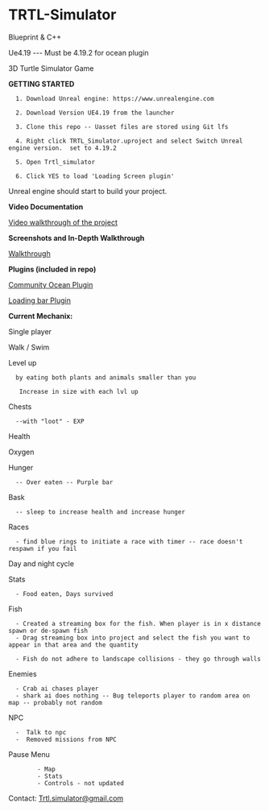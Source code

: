 # TRTL-Simulator

Blueprint & C++

Ue4.19 --- Must be 4.19.2 for ocean plugin

3D Turtle Simulator Game

**GETTING STARTED**
   
    
      1. Download Unreal engine: https://www.unrealengine.com
    
      2. Download Version UE4.19 from the launcher
   
      3. Clone this repo -- Uasset files are stored using Git lfs
   
      4. Right click TRTL_Simulator.uproject and select Switch Unreal engine version.  set to 4.19.2
   
      5. Open Trtl_simulator  
   
      6. Click YES to load 'Loading Screen plugin' 
   
  Unreal engine should start to build your project.
   
   **Video Documentation**
   
   [Video walkthrough of the project](https://www.youtube.com/watch?v=uy381ddwrX0&list=PLcgJXhEksRRKeoDOZR2d-w8NN4vp7U1iI)
   
   **Screenshots and In-Depth Walkthrough**
   
   [Walkthrough](https://games.turtacus.com/lessons/trtlsim/gettingstarted.html)

**Plugins (included in repo)**

   [Community Ocean Plugin](https://github.com/UE4-OceanProject/OceanProject)
 
   [Loading bar Plugin](https://github.com/ue4plugins/LoadingScreen)
 
 
 
 **Current Mechanix:**
 
 Single player
 
 Walk / Swim
 
 Level up 
 
      by eating both plants and animals smaller than you 
 
       Increase in size with each lvl up
 
 Chests 
 
      --with "loot" - EXP
 
 Health
 
 Oxygen
 
 Hunger 
 
      -- Over eaten -- Purple bar
 
 Bask
 
      -- sleep to increase health and increase hunger
 
 Races 
 
      - find blue rings to initiate a race with timer -- race doesn't respawn if you fail
 
 Day and night cycle 
 
 Stats 
 
      - Food eaten, Days survived
 
 Fish 

      - Created a streaming box for the fish. When player is in x distance spawn or de-spawn fish
      - Drag streaming box into project and select the fish you want to appear in that area and the quantity
      
      - Fish do not adhere to landscape collisions - they go through walls
 
Enemies 
         
      - Crab ai chases player
      - shark ai does nothing -- Bug teleports player to random area on map -- probably not random
        
        
NPC 

      -  Talk to npc
      -  Removed missions from NPC
    
Pause Menu  

            - Map
            - Stats
            - Controls - not updated
          
   
Contact:
   Trtl.simulator@gmail.com
   
    
    
 
